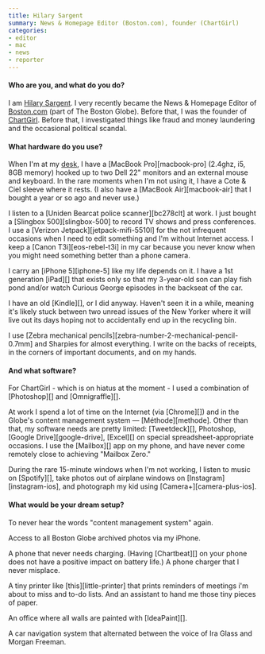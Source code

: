 ```yaml
---
title: Hilary Sargent
summary: News & Homepage Editor (Boston.com), founder (ChartGirl)
categories:
- editor
- mac
- news
- reporter
---
```


#### Who are you, and what do you do?

I am [Hilary Sargent](http://hilarysargent.com/ "Hilary's website."). I very recently became the News & Homepage Editor of [Boston.com](http://www.boston.com/ "The boston.com news site.") (part of The Boston Globe). Before that, I was the founder of [ChartGirl](http://chartgirl.com "Hilary's chart site."). Before that, I investigated things like fraud and money laundering and the occasional political scandal. 

#### What hardware do you use?

When I'm at my [desk](https://twitter.com/lilsarg/status/447471749937258496/photo/1 "Hilary's photo of her desk, on Twitter."), I have a [MacBook Pro][macbook-pro] (2.4ghz, i5, 8GB memory) hooked up to two Dell 22" monitors and an external mouse and keyboard. In the rare moments when I'm not using it, I have a Cote & Ciel sleeve where it rests. (I also have a [MacBook Air][macbook-air] that I bought a year or so ago and never use.)

I listen to a [Uniden Bearcat police scanner][bc278clt] at work. I just bought a [Slingbox 500][slingbox-500] to record TV shows and press conferences. I use a [Verizon Jetpack][jetpack-mifi-5510l] for the not infrequent occasions when I need to edit something and I'm without Internet access. I keep a [Canon T3i][eos-rebel-t3i] in my car because you never know when you might need something better than a phone camera. 

I carry an [iPhone 5][iphone-5] like my life depends on it. I have a 1st generation [iPad][] that exists only so that my 3-year-old son can play fish pond and/or watch Curious George episodes in the backseat of the car. 

I have an old [Kindle][], or I did anyway. Haven't seen it in a while, meaning it's likely stuck between two unread issues of the New Yorker where it will live out its days hoping not to accidentally end up in the recycling bin. 

I use [Zebra mechanical pencils][zebra-number-2-mechanical-pencil-0.7mm] and Sharpies for almost everything. I write on the backs of receipts, in the corners of important documents, and on my hands.

#### And what software?

For ChartGirl - which is on hiatus at the moment - I used a combination of [Photoshop][] and [Omnigraffle][]. 

At work I spend a lot of time on the Internet (via [Chrome][]) and in the Globe's content management system — [Méthode][methode]. Other than that, my software needs are pretty limited: [Tweetdeck][], Photoshop, [Google Drive][google-drive], [Excel][] on special spreadsheet-appropriate occasions. I use the [Mailbox][] app on my phone, and have never come remotely close to achieving "Mailbox Zero."

During the rare 15-minute windows when I'm not working, I listen to music on [Spotify][], take photos out of airplane windows on [Instagram][instagram-ios], and photograph my kid using [Camera+][camera-plus-ios]. 

#### What would be your dream setup?

To never hear the words "content management system" again. 

Access to all Boston Globe archived photos via my iPhone. 

A phone that never needs charging. (Having [Chartbeat][] on your phone does not have a positive impact on battery life.) A phone charger that I never misplace.

A tiny printer like [this][little-printer] that prints reminders of meetings i'm about to miss and to-do lists. And an assistant to hand me those tiny pieces of paper. 

An office where all walls are painted with [IdeaPaint][]. 

A car navigation system that alternated between the voice of Ira Glass and Morgan Freeman.